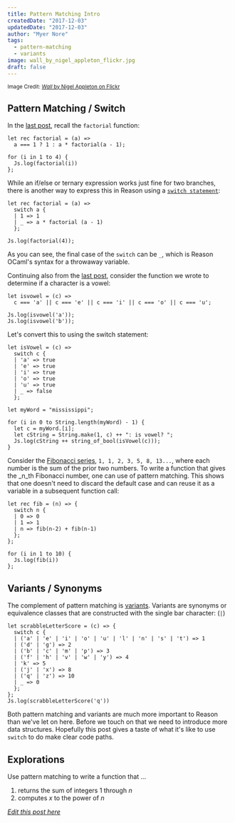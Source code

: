 ```yaml
---
title: Pattern Matching Intro
createdDate: "2017-12-03"
updatedDate: "2017-12-03"
author: "Myer Nore"
tags:
  - pattern-matching
  - variants
image: wall_by_nigel_appleton_flickr.jpg
draft: false
---
```


<sup><quote>Image Credit: [_Wall_ by Nigel Appleton on Flickr](https://www.flickr.com/photos/nigelappleton/1464768432/in/photolist-3erjC9-PTSC9K-4nJkdk-n5aMvJ-3gHgr3-R8vP8v-EcfmZ8-9xykkt-8aNEsQ-8Cm7Ds-qoqvAX-98kGGt-8ZgtEA-pq7JYs-qV78yB-QyhbF1-QUmEbW-TYaiKG-5Nku1X-3KGy9w-PRa3Fh-QWYhSP-4Gmc7R-djCNth-PTTz7v-QWYf3F-5LPGCh-XFcT4N-aa7itJ-boqf9z-qaDy2n-PRai3y-6MfKzG-sn4PAc-PRbEih-e4haW1-p6YGQ-f4hQxr-nBveGm-4fuunE-9xWtdU-PTU3jX-EvivH-9z4MMk-9xWsCC-9bQW8-zBV5G-4Gy1QA-8Zf2o6-QWWZDT)</quote></sup>

## Pattern Matching / Switch

In the [last post](https://codekiln.github.io/gradus-reason/steps/2017-11-19--names-and-functions/),
recall the `factorial` function:

```reason
let rec factorial = (a) =>
  a === 1 ? 1 : a * factorial(a - 1);

for (i in 1 to 4) {
  Js.log(factorial(i))
};
```

While an if/else or ternary expression works just fine for two branches, there is another way to express this 
in Reason using a [`switch statement`](https://reasonml.github.io/guide/language/pattern-matching/#usage):

```reason
let rec factorial = (a) =>
  switch a {
  | 1 => 1
  | _ => a * factorial (a - 1)
  };

Js.log(factorial(4));
```

As you can see, the final case of the `switch` can be `_`, which is Reason OCaml's 
syntax for a throwaway variable.

Continuing also from the [last post](https://codekiln.github.io/gradus-reason/steps/2017-11-19--names-and-functions/), 
consider the function we wrote to determine if a character is a vowel:

```reason
let isvowel = (c) =>
  c === 'a' || c === 'e' || c === 'i' || c === 'o' || c === 'u';

Js.log(isvowel('a'));
Js.log(isvowel('b'));
```

Let's convert this to using the switch statement:

```reason
let isVowel = (c) =>
  switch c {
  | 'a' => true
  | 'e' => true
  | 'i' => true
  | 'o' => true
  | 'u' => true
  | _ => false
  };
  
let myWord = "mississippi";

for (i in 0 to String.length(myWord) - 1) {
  let c = myWord.[i];
  let cString = String.make(1, c) ++ ": is vowel? ";
  Js.log(cString ++ string_of_bool(isVowel(c)));
}
```

Consider the [Fibonacci series](https://en.wikipedia.org/wiki/Fibonacci_number), 
`1, 1, 2, 3, 5, 8, 13...`, where each number is the sum of the prior two numbers.
To write a function that gives the \_n_th Fibonacci number, one can use of pattern matching.
This shows that one doesn't need to discard the default case and can reuse it as a variable 
in a subsequent function call:

```reason
let rec fib = (n) => {
  switch n {
  | 0 => 0
  | 1 => 1
  | n => fib(n-2) + fib(n-1)
  };
};

for (i in 1 to 10) {
  Js.log(fib(i))
};
```

## Variants / Synonyms

The complement of pattern matching is [variants](https://reasonml.github.io/guide/language/variant). 
Variants are synonyms or equivalence classes that are constructed with the single bar character: (`|`) 

```reason
let scrabbleLetterScore = (c) => {
  switch c {
  | ('a' | 'e' | 'i' | 'o' | 'u' | 'l' | 'n' | 's' | 't') => 1
  | ('d' | 'g') => 2
  | ('b' | 'c' | 'm' | 'p') => 3
  | ('f' | 'h' | 'v' | 'w' | 'y') => 4
  | 'k' => 5
  | ('j' | 'x') => 8
  | ('q' | 'z') => 10
  | _ => 0
  };
};
Js.log(scrabbleLetterScore('q'))
```

Both pattern matching and variants are much more important to Reason than we've let on here.
Before we touch on that we need to introduce more data structures. Hopefully this post gives 
a taste of what it's like to use `switch` to do make clear code paths.

## Explorations

Use pattern matching to write a function that ...

1.  returns the sum of integers 1 through _n_
2.  computes _x_ to the power of _n_

_[Edit this post here](https://github.com/codekiln/gradus-reason/tree/master/data/steps/2017-12-03--pattern-matching-intro/index.md)_

